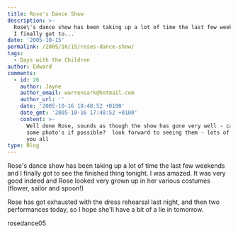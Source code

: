 ```yaml
---
title: Rose's Dance Show
description: >-
  Rose\'s dance show has been taking up a lot of time the last few weekends and
  I finally got to...
date: '2005-10-15'
permalink: /2005/10/15/roses-dance-show/
tags:
  - Days with the Children
author: Edward
comments:
  - id: 26
    author: Jayne
    author_email: warrensark@hotmail.com
    author_url: ''
    date: '2005-10-16 18:48:52 +0100'
    date_gmt: '2005-10-16 17:48:52 +0100'
    content: >-
      Well done Rose, sounds as though the show has gone very well - can we have
      some photo's if possible?  look forward to seeing them - lots of love to
      you all
type: Blog
---
```


Rose\'s dance show has been taking up a lot of time the last few
weekends and I finally got to see the finished thing tonight. I was
amazed. It was very good indeed and Rose looked very grown up in her
various costumes (flower, sailor and spoon!)

Rose has got exhausted with the dress rehearsal last night, and then two
performances today, so I hope she\'ll have a bit of a lie in tomorrow.

<wpg2>rosedance05</wpg2>

